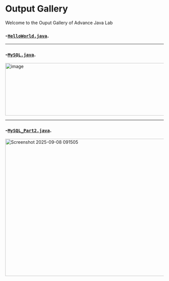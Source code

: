 # Output Gallery

Welcome to the Ouput Gallery of Advance Java Lab

### -[`HelloWorld.java`](HelloWorld.java).

---
### -[`MySQL.java`](MySQL.java).

<img width="1078" height="167" alt="image" src="https://github.com/user-attachments/assets/46b9afff-3c2a-4032-adcb-119aa308d475" />

---
### -[`MySQL_Part2.java`](MySQL_Part2.java).

<img width="936" height="437" alt="Screenshot 2025-09-08 091505" src="https://github.com/user-attachments/assets/d10e5783-dfa8-4c55-bc71-7dcc1e22b9bd" />



